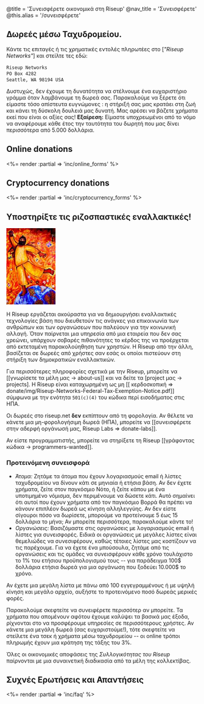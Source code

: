@title = 'Συνεισφέρετε οικονομικά στη Riseup'
@nav_title = 'Συνεισφέρετε'
@this.alias = '/συνεισφέρετε'

## Δωρεές μέσω Ταχυδρομείου.

Κάντε τις επιταγές ή τις χρηματικές εντολές πληρωτέες στο [*"Riseup Networks"*] και στείλτε τες εδώ:

	Riseup Networks
	PO Box 4282
	Seattle, WA 98194 USA

Δυστυχώς, δεν έχουμε τη δυνατότητα να στέλνουμε ένα ευχαριστήριο γράμμα όταν λαμβάνουμε τη δωρεά σας. Παρακαλούμε να ξέρετε ότι είμαστε τόσο απίστευτα ευγνώμονες : η στήριξή σας μας κρατάει στη ζωή και κάνει τη δύσκολη δουλειά μας δυνατή. Μας αρέσει να βάζετε χρήματα εκεί που είναι οι αξίες σας! **Εξαίρεση:** Είμαστε υποχρεωμένοι από το νόμο να αναφέρουμε κάθε έτος την ταυτότητα του δωρητή που μας δίνει περισσότερα από 5.000 δολλάρια.

## Online donations

<%= render :partial => 'inc/online_forms' %>

## Cryptocurrency donations

<%= render :partial => 'inc/cryptocurrency_forms' %>

## Υποστηρίξτε τις ριζοσπαστικές εναλλακτικές!

<p class="pull-right"><img class="image-right" src="img/red-leap-medium.jpg" alt="red-leap-medium"></p>

Η Riseup εργάζεται ακούραστα για να δημιουργήσει εναλλακτικές τεχνολογίες βάση που διευθετούν τις ανάγκες για επικοινωνία των ανθρώπων και των οργανώσεων που παλεύουν για την κοινωνική αλλαγή. Όταν παίρνεται μια υπηρεσία από μια εταιρεία που δεν σας χρεώνει, υπάρχουν σοβαρές πιθανότητες το κέρδος της να προέρχεται από εκτεταμένη παρακολούηθηση των χρηστών. Η Riseup από την άλλη, βασίζεται σε δωρεές από χρήστες σαν εσάς οι οποίοι πιστεύουν στη στήριξη των δημοκρατικών εναλλακτικών.

Για περισσότερες πληροφορίες σχετικά με την Riseup, μπορείτε να [[γνωρίσετε τα μέλη μας -> about-us]] και να δείτε τα [project μας -> projects]. Η Riseup είναι καταχωρημένη ως μη [[ κερδοσκοπική => donate/img/Riseup-Networks-Federal-Tax-Exemption-Notice.pdf]] σύμφωνα με την ενότητα `501(c)(4)` του κώδικα περί εισοδήματος στις ΗΠΑ.

Οι δωρεές στο riseup.net **δεν** εκπίπτουν από τη φορολογία. Αν θέλετε να κάνετε μια μη-φορολογήσιμη δωρεά (ΗΠΑ), μπορείτε να [[συνεισφέρετε στην αδερφή οργάνωσή μας, Riseup Labs => donate-labs]].

Αν είστε προγραμματιστής, μπορείτε να στηρίξετε τη Riseup [[γράφοντας κώδικα -> programmers-wanted]].

### Προτεινόμενη συνεισφορά

* *Άτομα:* Ζητάμε τα άτομα που έχουν λογαριασμούς email ή λίστες ταχυδρομείου να δίνουν κάτι σε μηνιαία ή ετήσια βάση. Αν δεν έχετε χρήματα, ζείτε στον παγκόσμιο Νότο, ή ζείτε κάπου με ένα υποτιμημένο νόμισμα, δεν περιμένουμε να δώσετε κάτι. Αυτό σημαίνει ότι αυτοί που έχουν χρήματα από τον παγκόσμιο Βορρά θα πρέπει να κάνουν επιπλέον δωρεά ως κίνηση αλληλεγγύης. Αν δεν είστε σίγουροι πόσο να δωρίσετε, μπορούμε να προτείνουμε 5 έως 15 δολλάρια το μήνα; Αν μπορείτε περισσότερα, παρακαλούμε κάντε το!
* *Οργανώσεις:* Βασιζόμαστε στις οργανώσεις με λογαριασμούς email ή λίστες για συνεισφορές. Ειδικά οι οργανώσεις με μεγάλες λίστες είναι θεμελιώδες να συνεσιφέρουν, καθώς τέτοιες λίστες μας κοστίζουν να τις παρέχουμε. Για να έχετε ένα μπούσουλα, ζητάμε από τις οργανώσεις και τις ομάδες να συνεισφέρουν κάθε χρόνο τουλάχιστο το 1% του ετήσιου προϋπολογισμού τους -- για παράδειγμα 100$ δολλάρια ετήσια δωρεά για μια οργάνωση που ξοδεύει 10.000$ το χρόνο.

Αν έχετε μια μεγάλη λίστα με πάνω από 100 εγγεγραμμένους ή με υψηλή κίνηση και μεγάλο αρχείο, αυξήστε το προτεινόμενο ποσό δωρεάς μερικές φορές.

Παρακολούμε σκεφτείτε να συνειφέρετε περισσότερ αν μπορείτε. Τα χρήματα που απομένουν αφότου έχουμε καλύψει τα βασικά μας έξοδα, ρίχνονται στο να προσφέρουμε υπηρεσίες σε περισσότερους χρήστες. Αν κάνετε μια μεγάλη δωρεά (σας ευχαριστούμε!), τότε σκεφτείτε να στείλετε ένα τσεκ ή χρήματα μέσω ταχυδρομείου -- οι online τρόποι πληρωμής έχουν μια κράτηση της τάξης του 3%.

Όλες οι οικονομικές αποφάσεις της *Συλλογικότητας του Riseup* παίρνονται με μια συναινετική διαδικασία από τα μέλη της κολλεκτίβας.

## Συχνές Ερωτήσεις και Απαντήσεις

<%= render :partial => 'inc/faq' %>
